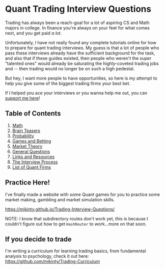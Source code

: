 # Quant Trading Interview Questions

Trading has always been a reach-goal for a lot of aspiring CS and Math majors in college.
In finance you're always on your feet for what comes next, and you get paid _a lot_.

Unfortunately, I have not really found any complete tutorials online for how to prepare
for quant trading interviews. My guess is that a lot of people who pass these interviews
already have the sufficient background for the task, and also that if these guides existed,
then people who weren't the super "talented ones" would already be saturating the highly-coveted
trading jobs and -- then trading would no longer be on such a high pedestal.

But hey, I want more people to have opportunities, so here is my attempt to help you
give some of the biggest trading firms your best bet.

If I helped you ace your interviews or you wanna help me out, you can [support me here](https://www.buymeacoffee.com/mikinty)!

## Table of Contents

  1. [Math](chapters/math.md)
  2. [Brain Teasers](chapters/brain.md)
  3. [Probability](chapters/prob.md)
  4. [Games and Betting](chapters/games.md)
  5. [Market Theory](chapters/market.md)
  6. [General Questions](chapters/general.md)
  7. [Links and Resources](resources/links.md)
  8. [The Interview Process](resources/interview.md)
  9. [List of Quant Firms](resources/firms.md)

## Practice Here!

I've finally made a website with some Quant games for you to practice some market making, gambling and market simulation skills.

https://mikinty.github.io/Trading-Interview-Questions/

NOTE: I know that subdirectory routes don't work yet, this is because I couldn't figure out how to get `HashRouter` to work...more on that soon.

## If you decide to trade

I'm writing a curriculum for learning trading basics, from fundamental analysis to psychology, check it out here: https://github.com/mikinty/Trading-Curriculum
